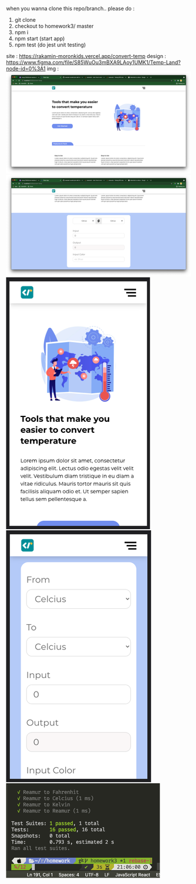 when you wanna clone this repo/branch..
please do :
1. git clone
2. checkout to homework3/ master
3. npm i
4. npm start (start app)
5. npm test (do jest unit testing)

site : https://rakamin-moronkids.vercel.app/convert-temp
design : https://www.figma.com/file/S85WuOu3mBXA9LAoy1UMK1/Temp-Land?node-id=0%3A1
img :
![alt text](https://github.com/moronkids/Rakamin/blob/homework3/capture_screen/1.png)
![alt text](https://github.com/moronkids/Rakamin/blob/homework3/capture_screen/2.png)
![alt text](https://github.com/moronkids/Rakamin/blob/homework3/capture_screen/3.png)
![alt text](https://github.com/moronkids/Rakamin/blob/homework3/capture_screen/4.png)
![alt text](https://github.com/moronkids/Rakamin/blob/homework3/capture_screen/5.png)

